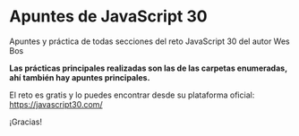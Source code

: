 # Apuntes de JavaScript 30

Apuntes y práctica de todas secciones del reto JavaScript 30 del autor Wes Bos

**Las prácticas principales realizadas son las de las carpetas enumeradas, ahí también hay apuntes principales.**

El reto es gratis y lo puedes encontrar desde su plataforma oficial: https://javascript30.com/

¡Gracias!
